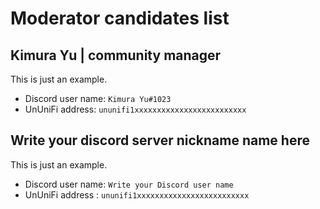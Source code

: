 # Moderator candidates list

## Kimura Yu | community manager

This is just an example.

- Discord user name: `Kimura Yu#1023`
- UnUniFi address: `ununifi1xxxxxxxxxxxxxxxxxxxxxxxxx`

## Write your discord server nickname name here

This is just an example.

- Discord user name: `Write your Discord user name`
- UnUniFi address : `ununifi1xxxxxxxxxxxxxxxxxxxxxxxxx`

